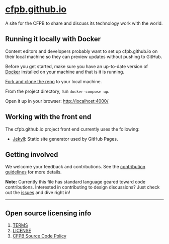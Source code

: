 # [cfpb.github.io](https://cfpb.github.io/)

A site for the CFPB to share and discuss its technology work with the world.

## Running it locally with Docker

Content editors and developers probably want to set up cfpb.github.io on
their local machine so they can preview updates without pushing to GitHub.

Before you get started, make sure you have an up-to-date version of [Docker](https://www.docker.com/get-started/) installed on your machine and that is it is running.

[Fork and clone the repo](https://help.github.com/articles/fork-a-repo/)
to your local machine.

From the project directory, run `docker-compose up`. 

Open it up in your browser: [http://localhost:4000/](http://localhost:4000/)


## Working with the front end

The cfpb.github.io project front end currently uses the following:

- [Jekyll](http://jekyllrb.com/): Static site generator used by GitHub Pages.


## Getting involved

We welcome your feedback and contributions.
See the [contribution guidelines](CONTRIBUTING.md) for more details.

**Note:** Currently this file has standard language geared toward code contributions.
Interested in contributing to design discussions? Just check out the
[issues](https://github.com/cfpb/cfpb.github.io/issues) and dive right in!

----

## Open source licensing info
1. [TERMS](TERMS.md)
2. [LICENSE](LICENSE)
3. [CFPB Source Code Policy](https://github.com/cfpb/source-code-policy/)
